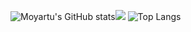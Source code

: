 ![Moyartu's GitHub stats](https://github-readme-stats.vercel.app/api?username=moyartumanley&show_icons=true&theme=catppuccin_latte&show=reviews,discussions_started,discussions_answered,prs_merged,prs_merged_percentage)![](https://komarev.com/ghpvc/?username=your-github-username&style=flat-square&color=004643) ![Top Langs](https://github-readme-stats.vercel.app/api/top-langs/?username=moyartumanley&hide_progress=true&langs_count=10)
